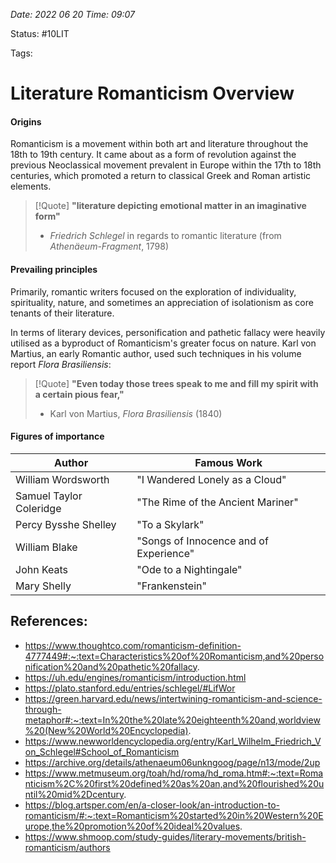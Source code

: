 *Date: 2022 06 20 Time: 09:07*

Status: #10LIT

Tags:

# Literature Romanticism Overview

#### Origins

Romanticism is a movement within both art and literature throughout the 18th to 19th century. It came about as a form of revolution against the previous Neoclassical movement prevalent in Europe within the 17th to 18th centuries, which promoted a return to classical Greek and Roman artistic elements.


> [!Quote]
> **"literature depicting emotional matter in an imaginative form"**
> - *Friedrich Schlegel* in regards to romantic literature (from *Athenäeum-Fragment*, 1798)


#### Prevailing principles

Primarily, romantic writers focused on the exploration of individuality, spirituality, nature, and sometimes an appreciation of isolationism as core tenants of their literature. 

In terms of literary devices, personification and pathetic fallacy were heavily utilised as a byproduct of Romanticism's greater focus on nature. Karl von Martius, an early Romantic author, used such techniques in his volume report *Flora Brasiliensis*:


> [!Quote]
> **"Even today those trees speak to me and fill my spirit with a certain pious fear,"**
> - Karl von Martius, *Flora Brasiliensis* (1840)



#### Figures of importance

| Author                  | Famous Work                            |
| ----------------------- | -------------------------------------- |
| William Wordsworth      | "I Wandered Lonely as a Cloud"         |
| Samuel Taylor Coleridge | "The Rime of the Ancient Mariner"      |
| Percy Bysshe Shelley    | "To a Skylark"                         |
| William Blake           | "Songs of Innocence and of Experience" |
| John Keats              | "Ode to a Nightingale"                         |
| Mary Shelly             | "Frankenstein"                                        |

## References:
- https://www.thoughtco.com/romanticism-definition-4777449#:~:text=Characteristics%20of%20Romanticism,and%20personification%20and%20pathetic%20fallacy.
- https://uh.edu/engines/romanticism/introduction.html
- https://plato.stanford.edu/entries/schlegel/#LifWor
- https://green.harvard.edu/news/intertwining-romanticism-and-science-through-metaphor#:~:text=In%20the%20late%20eighteenth%20and,worldview%20(New%20World%20Encyclopedia).
- https://www.newworldencyclopedia.org/entry/Karl_Wilhelm_Friedrich_Von_Schlegel#School_of_Romanticism
- https://archive.org/details/athenaeum06unkngoog/page/n13/mode/2up
- https://www.metmuseum.org/toah/hd/roma/hd_roma.htm#:~:text=Romanticism%2C%20first%20defined%20as%20an,and%20flourished%20until%20mid%2Dcentury.
- https://blog.artsper.com/en/a-closer-look/an-introduction-to-romanticism/#:~:text=Romanticism%20started%20in%20Western%20Europe,the%20promotion%20of%20ideal%20values.
- https://www.shmoop.com/study-guides/literary-movements/british-romanticism/authors